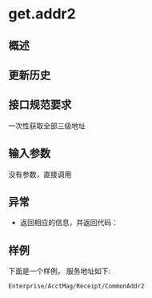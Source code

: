 # get.addr2

## 概述


## 更新历史

## 接口规范要求

一次性获取全部三级地址

## 输入参数

没有参数，直接调用



## 异常
 * 返回相应的信息，并返回代码：
 
## 样例

下面是一个样例，
服务地址如下:
```
Enterprise/AcctMag/Receipt/CommonAddr2
```

```
```



